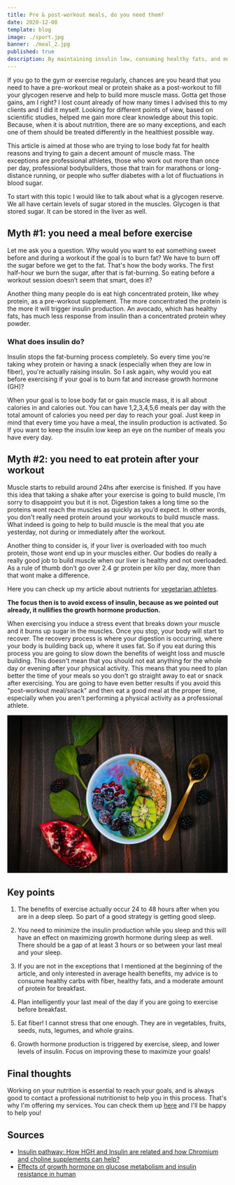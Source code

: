 ```yaml
---
title: Pre & post-workout meals, do you need them?
date: 2020-12-08
template: blog
image: ./sport.jpg
banner: ./meal_2.jpg
published: true
description: By maintaining insulin low, consuming healthy fats, and moderate amount of protein, you will turn on necessary protein synthesis, mobilize fat, and take full advantage of growth hormone.
---
```


If you go to the gym or exercise regularly, chances are you heard that you need to have a pre-workout meal or protein shake as a post-workout to fill your glycogen reserve and help to build more muscle mass. Gotta get those gains, am I right? I lost count already of how many times I advised this to my clients and I did it myself. Looking for different points of view, based on scientific studies, helped me gain more clear knowledge about this topic. Because, when it is about nutrition, there are so many exceptions, and each one of them should be treated differently in the healthiest possible way.

This article is aimed at those who are trying to lose body fat for health reasons and trying to gain a decent amount of muscle mass. The exceptions are professional athletes, those who work out more than once per day, professional bodybuilders, those that train for marathons or long-distance running, or people who suffer diabetes with a lot of fluctuations in blood sugar.

To start with this topic I would like to talk about what is a glycogen reserve. We all have certain levels of sugar stored in the muscles. Glycogen is that stored sugar. It can be stored in the liver as well.

## Myth #1: you need a meal before exercise

Let me ask you a question. Why would you want to eat something sweet before and during a workout if the goal is to burn fat? We have to burn off the sugar before we get to the fat. That's how the body works. The first half-hour we burn the sugar, after that is fat-burning. So eating before a workout session doesn’t seem that smart, does it?

Another thing many people do is eat high concentrated protein, like whey protein, as a pre-workout supplement. The more concentrated the protein is the more it will trigger insulin production. An avocado, which has healthy fats, has much less response from insulin than a concentrated protein whey powder.

### What does insulin do?

Insulin stops the fat-burning process completely. So every time you're taking whey protein or having a snack (especially when they are low in fiber), you're actually raising insulin. So I ask again, why would you eat before exercising if your goal is to burn fat and increase growth hormone (GH)?

When your goal is to lose body fat or gain muscle mass, it is all about calories in and calories out. You can have 1,2,3,4,5,6 meals per day with the total amount of calories you need per day to reach your goal. Just keep in mind that every time you have a meal, the insulin production is activated. So If you want to keep the insulin low keep an eye on the number of meals you have every day.

## Myth #2: you need to eat protein after your workout

Muscle starts to rebuild around 24hs after exercise is finished. If you have this idea that taking a shake after your exercise is going to build muscle, I’m sorry to disappoint you but it is not. Digestion takes a long time so the proteins wont reach the muscles as quickly as you’d expect. In other words, you don't really need protein around your workouts to build muscle mass. What indeed is going to help to build muscle is the meal that you ate yesterday, not during or immediately after the workout.

Another thing to consider is, if your liver is overloaded with too much protein, those wont end up in your muscles either. Our bodies do really a really good job to build muscle when our liver is healthy and not overloaded. As a rule of thumb don’t go over 2.4 gr protein per kilo per day, more than that wont make a difference.

Here you can check up my article about nutrients for <a href="https://rociojalifi.com/services/nutrition/" target="_blank" rel="noopener noreferrer">vegetarian athletes</a>.

**The focus then is to avoid excess of insulin, because as we pointed out already, it nullifies the growth hormone production.**

When exercising you induce a stress event that breaks down your muscle and it burns up sugar in the muscles. Once you stop, your body will start to recover. The recovery process is where your digestion is occurring, where your body is building back up, where it uses fat. So if you eat during this process you are going to slow down the benefits of weight loss and muscle building. This doesn't mean that you should not eat anything for the whole day or evening after your physical activity. This means that you need to plan better the time of your meals so you don't go straight away to eat or snack after exercising. You are going to have even better results if you avoid this "post-workout meal/snack" and then eat a good meal at the proper time, especially when you aren't performing a physical activity as a professional athlete.

![home](./meal_1.jpg)

## Key points

1. The benefits of exercise actually occur 24 to 48 hours after when you are in a deep sleep. So part of a good strategy is getting good sleep.

1. You need to minimize the insulin production while you sleep and this will have an effect on maximizing growth hormone during sleep as well. There should be a gap of at least 3 hours or so between your last meal and your sleep.

1. If you are not in the exceptions that I mentioned at the beginning of the article, and only interested in average health benefits, my advice is to consume healthy carbs with fiber, healthy fats, and a moderate amount of protein for breakfast.

1. Plan intelligently your last meal of the day if you are going to exercise before breakfast.

1. Eat fiber! I cannot stress that one enough. They are in vegetables, fruits, seeds, nuts, legumes, and whole grains.

1. Growth hormone production is triggered by exercise, sleep, and lower levels of insulin. Focus on improving these to maximize your goals!

## Final thoughts

Working on your nutrition is essential to reach your goals, and is always good to contact a professional nutritionist to help you in this process. That's why I'm offering my services. You can check them up <a href="https://rociojalifi.com/services/nutrition/" target="_blank" rel="noopener noreferrer">here</a> and I'll be happy to help you!

## Sources

- [Insulin pathway: How HGH and Insulin are related and how Chromium and choline supplements can help?](https://factsonhgh.com/2015/02/27/insulin-pathway-hgh-and-insulin/)
- [Effects of growth hormone on glucose metabolism and insulin resistance in human](https://www.ncbi.nlm.nih.gov/pmc/articles/PMC5642081/)
